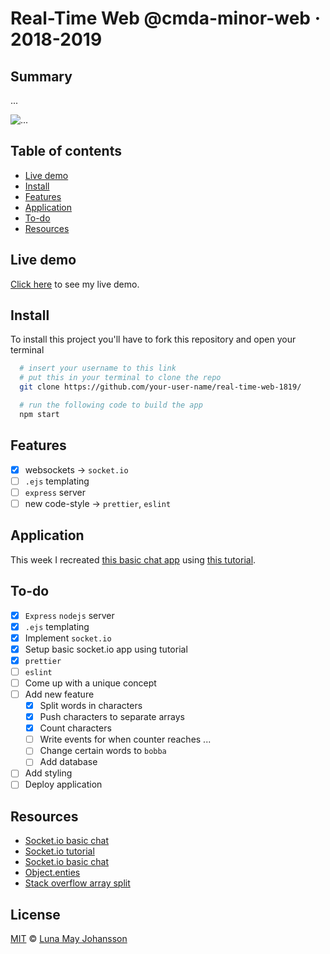 # Real-Time Web @cmda-minor-web · 2018-2019

## Summary

...

![...](/img/...png)

## Table of contents

- [Live demo](#Live-demo)
- [Install](#Install)
- [Features](#Features)
- [Application](#Application)
- [To-do](#To-do)
- [Resources](#Resources)

## Live demo

[Click here](...) to see my live demo.

## Install

To install this project you'll have to fork this repository and open your terminal

```bash
  # insert your username to this link
  # put this in your terminal to clone the repo
  git clone https://github.com/your-user-name/real-time-web-1819/

  # run the following code to build the app
  npm start
```

## Features

- [x] websockets -> `socket.io`
- [ ] `.ejs` templating
- [ ] `express` server
- [ ] new code-style -> `prettier`, `eslint`

## Application

This week I recreated [this basic chat app](https://socket.io/demos/chat/) using [this tutorial](https://socket.io/get-started/chat/).

## To-do

- [x] `Express` `nodejs` server
- [x] `.ejs` templating
- [x] Implement `socket.io`
- [x] Setup basic socket.io app using tutorial
- [x] `prettier`
- [ ] `eslint`
- [ ] Come up with a unique concept
- [ ] Add new feature
  - [x] Split words in characters
  - [x] Push characters to separate arrays
  - [x] Count characters
  - [ ] Write events for when counter reaches ...
  - [ ] Change certain words to `bobba`
  - [ ] Add database
- [ ] Add styling
- [ ] Deploy application

## Resources

- [Socket.io basic chat](https://socket.io/demos/chat/)
- [Socket.io tutorial](https://socket.io/get-started/chat/)
- [Socket.io basic chat](https://socket.io/demos/chat/)
- [Object.enties](https://developer.mozilla.org/en-US/docs/Web/JavaScript/Reference/Global_Objects/Object/entries)
- [Stack overflow array split](https://stackoverflow.com/questions/6484670/how-do-i-split-a-string-into-an-array-of-characters)

## License

[MIT](LICENSE) © [Luna May Johansson](https://github.com/maybuzz)

